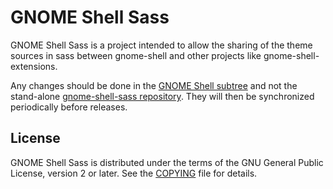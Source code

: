 # GNOME Shell Sass
GNOME Shell Sass is a project intended to allow the sharing of the
theme sources in sass between gnome-shell and other projects like
gnome-shell-extensions.

Any changes should be done in the [GNOME Shell subtree][shell-subtree]
and not the stand-alone [gnome-shell-sass repository][sass-repo]. They
will then be synchronized periodically before releases.

## License
GNOME Shell Sass is distributed under the terms of the GNU General Public
License, version 2 or later. See the [COPYING][license] file for details.

[shell-subtree]: https://gitlab.gnome.org/GNOME/gnome-shell/tree/HEAD/data/theme/gnome-shell-sass
[sass-repo]: https://gitlab.gnome.org/GNOME/gnome-shell-sass
[license]: COPYING
